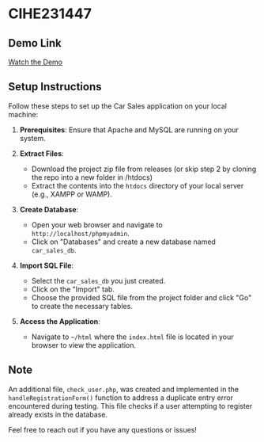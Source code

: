 # CIHE231447

## Demo Link
[Watch the Demo](https://drive.google.com/file/d/1CgDvNRoa8blEXmWehImSG_QYaIVkh1ca/view?usp=sharing)

## Setup Instructions

Follow these steps to set up the Car Sales application on your local machine:

1. **Prerequisites**: Ensure that Apache and MySQL are running on your system.

2. **Extract Files**:
   - Download the project zip file from releases (or skip step 2 by cloning the repo into a new folder in /htdocs)
   - Extract the contents into the `htdocs` directory of your local server (e.g., XAMPP or WAMP).

3. **Create Database**:
   - Open your web browser and navigate to `http://localhost/phpmyadmin`.
   - Click on "Databases" and create a new database named `car_sales_db`.

4. **Import SQL File**:
   - Select the `car_sales_db` you just created.
   - Click on the "Import" tab.
   - Choose the provided SQL file from the project folder and click "Go" to create the necessary tables.

5. **Access the Application**:
   - Navigate to `~/html` where the `index.html` file is located in your browser to view the application.

## Note
An additional file, `check_user.php`, was created and implemented in the `handleRegistrationForm()` function to address a duplicate entry error encountered during testing. This file checks if a user attempting to register already exists in the database.

Feel free to reach out if you have any questions or issues!
